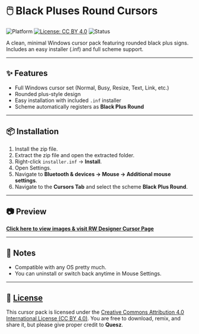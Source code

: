 # 🖱️ Black Pluses Round Cursors

![Platform](https://img.shields.io/badge/platform-Windows-blue?logo=windows)
[![License: CC BY 4.0](https://img.shields.io/badge/License-CC%20BY%204.0-lightgrey.svg)](LICENSE)
![Status](https://img.shields.io/badge/status-active-success)

A clean, minimal Windows cursor pack featuring rounded black plus signs. Includes an easy installer (.inf) and full scheme support.

---

## ✨ Features
- Full Windows cursor set (Normal, Busy, Resize, Text, Link, etc.)
- Rounded plus-style design
- Easy installation with included `.inf` installer
- Scheme automatically registers as **Black Plus Round**

---

## 📦 Installation
1. Install the zip file.
2. Extract the zip file and open the extracted folder.
3. Right-click `installer.inf` → **Install**.
4. Open Settings.
5. Navigate to **Bluetooth & devices → Mouse → Additional mouse settings**.
6. Navigate to the **Cursors Tab** and select the scheme **Black Plus Round**.

---

## 📷 Preview
[**Click here to view images & visit RW Designer Cursor Page**](https://www.rw-designer.com/cursor-set/black-plus-round)

---

## 📝 Notes
- Compatible with any OS pretty much.
- You can uninstall or switch back anytime in Mouse Settings.

---

## 📜 [License](LICENSE)
This cursor pack is licensed under the [Creative Commons Attribution 4.0 International License (CC BY 4.0)](https://creativecommons.org/licenses/by/4.0/deed.en).
You are free to download, remix, and share it, but please give proper credit to **Quesz**.
